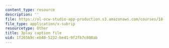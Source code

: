 ```yaml
---
content_type: resource
description: ''
file: https://ol-ocw-studio-app-production.s3.amazonaws.com/courses/18-085-computational-science-and-engineering-i-fall-2008/1f265b9ceb485232be419f2fb7c808ab_5Pw5k0z1L4Q.vtt
file_type: application/x-subrip
resourcetype: Other
title: 3play caption file
uid: 1f265b9c-eb48-5232-be41-9f2fb7c808ab
---
```

